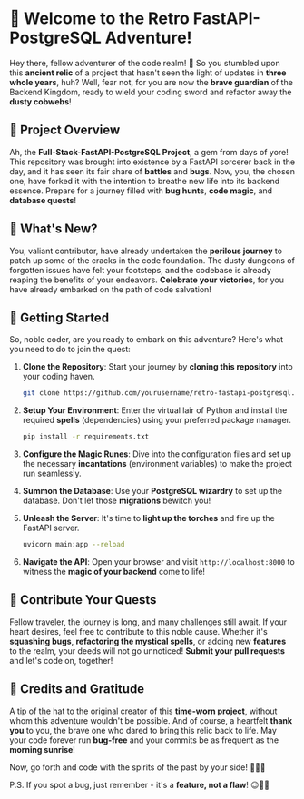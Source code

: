 # 🚀 Welcome to the Retro FastAPI-PostgreSQL Adventure!

Hey there, fellow adventurer of the code realm! 👋 So you stumbled upon this **ancient relic** of a project that hasn't seen the light of updates in **three whole years**, huh? Well, fear not, for you are now the **brave guardian** of the Backend Kingdom, ready to wield your coding sword and refactor away the **dusty cobwebs**!

## 🌟 Project Overview

Ah, the **Full-Stack-FastAPI-PostgreSQL Project**, a gem from days of yore! This repository was brought into existence by a FastAPI sorcerer back in the day, and it has seen its fair share of **battles** and **bugs**. Now, you, the chosen one, have forked it with the intention to breathe new life into its backend essence. Prepare for a journey filled with **bug hunts**, **code magic**, and **database quests**!

## 🎉 What's New?

You, valiant contributor, have already undertaken the **perilous journey** to patch up some of the cracks in the code foundation. The dusty dungeons of forgotten issues have felt your footsteps, and the codebase is already reaping the benefits of your endeavors. **Celebrate your victories**, for you have already embarked on the path of code salvation!

## 🚀 Getting Started

So, noble coder, are you ready to embark on this adventure? Here's what you need to do to join the quest:

1. **Clone the Repository**: Start your journey by **cloning this repository** into your coding haven.

    ```bash
    git clone https://github.com/yourusername/retro-fastapi-postgresql.git
    ```

2. **Setup Your Environment**: Enter the virtual lair of Python and install the required **spells** (dependencies) using your preferred package manager.

    ```bash
    pip install -r requirements.txt
    ```

3. **Configure the Magic Runes**: Dive into the configuration files and set up the necessary **incantations** (environment variables) to make the project run seamlessly.

4. **Summon the Database**: Use your **PostgreSQL wizardry** to set up the database. Don't let those **migrations** bewitch you!

5. **Unleash the Server**: It's time to **light up the torches** and fire up the FastAPI server.

    ```bash
    uvicorn main:app --reload
    ```

6. **Navigate the API**: Open your browser and visit `http://localhost:8000` to witness the **magic of your backend** come to life!

## 🎩 Contribute Your Quests

Fellow traveler, the journey is long, and many challenges still await. If your heart desires, feel free to contribute to this noble cause. Whether it's **squashing bugs**, **refactoring the mystical spells**, or adding new **features** to the realm, your deeds will not go unnoticed! **Submit your pull requests** and let's code on, together!

## 🙏 Credits and Gratitude

A tip of the hat to the original creator of this **time-worn project**, without whom this adventure wouldn't be possible. And of course, a heartfelt **thank you** to you, the brave one who dared to bring this relic back to life. May your code forever run **bug-free** and your commits be as frequent as the **morning sunrise**!

Now, go forth and code with the spirits of the past by your side! 🌟🎉🔮

P.S. If you spot a bug, just remember - it's a **feature, not a flaw**! 😉🐛🔥
